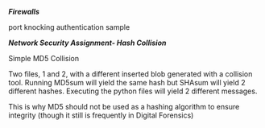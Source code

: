 ***Firewalls***

port knocking authentication sample

***Network Security Assignment- Hash Collision***

Simple MD5 Collision

Two files, 1 and 2, with a different inserted blob generated with a collision tool. Running MD5sum will yield the same hash but SHAsum will yield 2 different hashes. Executing the python files will yield 2 different messages.

This is why MD5 should not be used as a hashing algorithm to ensure integrity (though it still is frequently in Digital Forensics)
